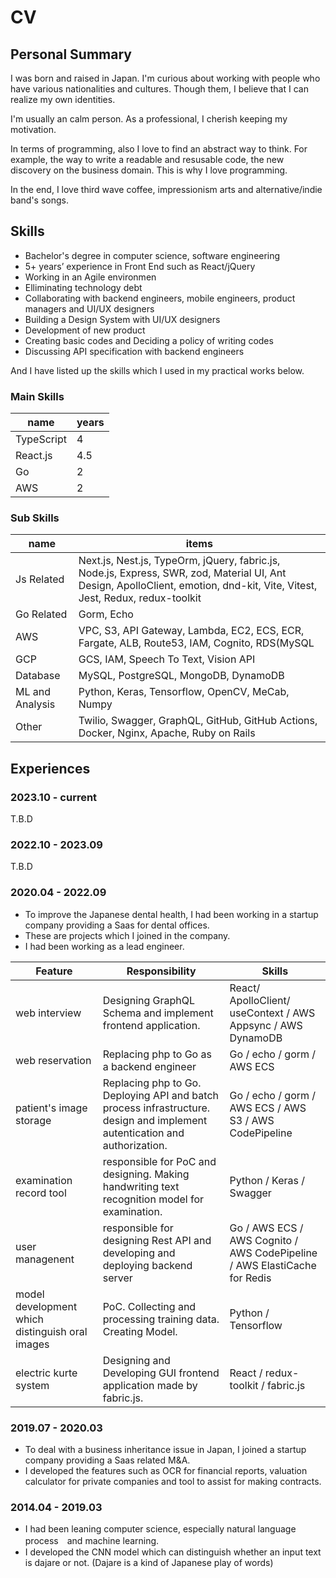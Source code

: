 # CV

## Personal Summary

I was born and raised in Japan. 
I'm curious about working with people who have various nationalities and cultures. 
Though them, I believe that I can realize my own identities.

I'm usually an calm person. As a professional, I cherish keeping my motivation.

In terms of programming, also I love to find an abstract way to think.
For example, the way to write a readable and resusable code, the new discovery on the business domain.
This is why I love programming.

In the end, I love third wave coffee, impressionism arts and alternative/indie band's songs.


## Skills

- Bachelor's degree in computer science, software engineering
- 5+ years’ experience in Front End such as React/jQuery
- Working in an Agile environmen
- Elliminating technology debt
- Collaborating with backend engineers, mobile engineers, product managers and UI/UX designers
- Building a Design System with UI/UX designers
- Development of new product
- Creating basic codes and Deciding a policy of writing codes
- Discussing API specification with backend engineers

And I have listed up the skills which I used in my practical works below.

### Main Skills

| name | years |
|------------|----|
| TypeScript | 4 |
| React.js | 4.5 |
| Go | 2 |
| AWS | 2 |


### Sub Skills

|name|items|
|---|---|
|Js Related|Next.js, Nest.js, TypeOrm, jQuery, fabric.js, Node.js, Express, SWR, zod, Material UI, Ant Design, ApolloClient, emotion, dnd-kit, Vite, Vitest, Jest, Redux, redux-toolkit|
|Go Related|Gorm, Echo|
|AWS|VPC, S3, API Gateway, Lambda, EC2, ECS, ECR, Fargate, ALB, Route53, IAM, Cognito, RDS(MySQL|PostgreSQL), DynamoDB, Appsync, SES, Cloud Formation, Cloud Watch Logs, Cloud Watch Event, Sage Maker, CodePipeline, ElastiCache for Redis, CDK, SAM|
|GCP|GCS, IAM, Speech To Text, Vision API|
|Database| MySQL, PostgreSQL, MongoDB, DynamoDB |
|ML and Analysis| Python, Keras, Tensorflow, OpenCV, MeCab, Numpy|
|Other|Twilio, Swagger, GraphQL, GitHub, GitHub Actions, Docker, Nginx, Apache, Ruby on Rails |


## Experiences

### 2023.10 - current
T.B.D

### 2022.10 - 2023.09
T.B.D

### 2020.04 - 2022.09 
- To improve the Japanese dental health, I had been working in a startup company providing a Saas for dental offices.
- These are projects which I joined in the company.
- I had been working as a lead engineer.


|Feature|Responsibility|Skills|
|------------|-------|---------|
| web interview | Designing GraphQL Schema and implement frontend application.| React/ ApolloClient/ useContext / AWS Appsync / AWS DynamoDB |
| web reservation | Replacing php to Go as a backend engineer | Go / echo / gorm / AWS ECS |
| patient's image storage | Replacing php to Go. Deploying API and batch process infrastructure. design and implement autentication and authorization. | Go / echo / gorm / AWS ECS / AWS S3 / AWS CodePipeline |
| examination record tool | responsible for PoC and designing. Making handwriting text recognition model for examination. | Python / Keras / Swagger |
| user managenent | responsible for designing Rest API and developing and deploying backend server | Go / AWS ECS / AWS Cognito / AWS CodePipeline / AWS ElastiCache for Redis |
| model development which distinguish oral images | PoC. Collecting and processing training data. Creating Model. | Python / Tensorflow |
| electric kurte system | Designing and Developing GUI frontend application made by fabric.js.  | React / redux-toolkit / fabric.js |

### 2019.07 - 2020.03
- To deal with a business inheritance issue in Japan, I joined a startup company providing a Saas related M&A.
- I developed the features such as OCR for financial reports, valuation calculator for private companies and tool to assist for making contracts.

### 2014.04 - 2019.03
- I had been leaning computer science, especially natural language process　and machine learning.
- I developed the CNN model which can distinguish whether an input text is dajare or not. (Dajare is a kind of Japanese play of words)
